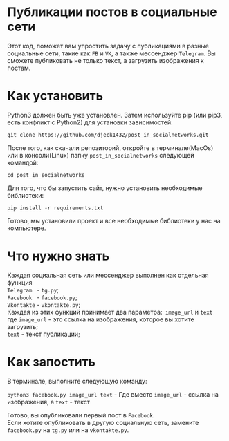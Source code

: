 # Публикации постов в социальные сети

Этот код, поможет вам упростить задачу с публикациями в разные социальные сети, такие как ```FB``` и ```VK```,
а также мессенджер ```Telegram```. Вы сможете публиковать не только текст, а загрузить изображения к постам.

# Как установить

Python3 должен быть уже установлен. Затем используйте pip (или pip3, есть конфликт с Python2) для установки зависимостей:<br>

``` git clone https://github.com/djeck1432/post_in_socialnetworks.git ```

После того, как скачали репозиторий, откройте в терминале(MacOs) или в консоли(Linux) папку ```post_in_socialnetworks``` следующей командой:<br>

```cd post_in_socialnetworks```

Для того, что бы запустить сайт, нужно установить необходимые библиотеки:<br>

```pip install -r requirements.txt ```<br>

Готово, мы установили проект и все необходимые библиотеки у нас на компьютере.

# Что нужно знать

Каждая социальная сеть или мессенджер выполнен как отдельная функция
<br>
```Telegram ``` - ```tg.py```;
<br>
```Facebook ``` - ```facebook.py```;
<br>
```Vkontakte``` - ```vkontakte.py```;
<br>
Каждая из этих функций принимает два параметра:``` image_url``` и ```text```
<br> где ```image_url``` - это ссылка на изображения, которое вы хотите загрузить;
<br>
```text``` - текст публикации;

# Как запостить

В терминале, выполните следующую команду:

```python3 facebook.py image_url text``` - Где вместо ```image_url``` - ссылка на изображения, а ```text``` - текст

Готово, вы опубликовали первый пост в ```Facebook```.
<br>
Если хотите опубликовать в другую социальную сеть, замените ```facebook.py``` на ```tg.py``` или на ```vkontakte.py```.
